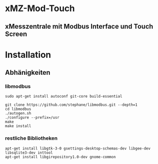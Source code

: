 # xMZ-Mod-Touch
## xMesszentrale mit Modbus Interface und Touch Screen

# Installation
## Abhänigkeiten
### libmodbus

    sudo apt-get install autoconf git-core build-essential

    git clone https://github.com/stephane/libmodbus.git --depth=1
    cd libmodbus
    ./autogen.sh
    ./configure --prefix=/usr
    make
    make install

### restliche Bibliotheken

    apt-get install libgtk-3-0 gsettings-desktop-schemas-dev libgee-dev libsqlite3-dev inttool
    apt-get install libgirepository1.0-dev gnome-common

